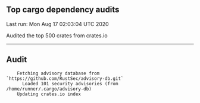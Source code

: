 Top cargo dependency audits
----


Last run:   Mon Aug 17 02:03:04 UTC 2020

Audited the top 500 crates from crates.io

----

## Audit

```
    Fetching advisory database from `https://github.com/RustSec/advisory-db.git`
      Loaded 101 security advisories (from /home/runner/.cargo/advisory-db)
    Updating crates.io index
```

